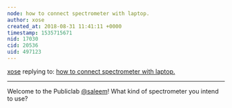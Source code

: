 ```yaml
---
node: how to connect spectrometer with laptop.
author: xose
created_at: 2018-08-31 11:41:11 +0000
timestamp: 1535715671
nid: 17030
cid: 20536
uid: 497123
---
```




[xose](../profile/xose) replying to: [how to connect spectrometer with laptop.](../notes/saleem/08-31-2018/how-to-connect-spectrometer-with-laptop)

----
Welcome to the Publiclab [@saleem](/profile/saleem)! What kind of spectrometer you intend to use? 